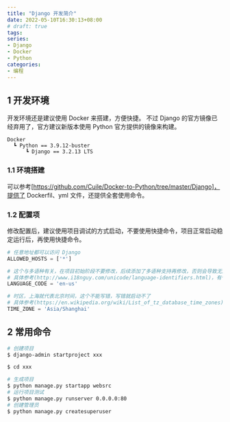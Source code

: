 ```yaml
---
title: "Django 开发简介"
date: 2022-05-10T16:30:13+08:00
# draft: true
tags:
series:
- Django
- Docker
- Python
categories:
- 编程
---
```


## 1 开发环境

开发环境还是建议使用 Docker 来搭建，方便快捷。
不过 Django 的官方镜像已经弃用了，官方建议新版本使用 Python 官方提供的镜像来构建。

```
Docker
  ┗ Python == 3.9.12-buster
      ┗ Django == 3.2.13 LTS
```

### 1.1 环境搭建

可以参考[https://github.com/Cuile/Docker-to-Python/tree/master/Django]，提供了 Dockerfil、yml 文件，还提供全套使用命令。

### 1.2 配置项

修改配置后，建议使用项目调试的方式启动，不要使用快捷命令，项目正常启动稳定运行后，再使用快捷命令。

```python
# 任意地址都可以访问 Django
ALLOWED_HOSTS = ['*'] 

# 这个与多语种有关，在项目初始阶段不要修改，后续添加了多语种支持再修改，否则会导致无法启动。
# 具体参考(http://www.i18nguy.com/unicode/language-identifiers.html)，有个傻逼教程，上来就改成 zh-CN 果然导致项目无法正常启动。
LANGUAGE_CODE = 'en-us'

# 时区，上海就代表北京时间，这个不能写错，写错就启动不了
# 具体参考(https://en.wikipedia.org/wiki/List_of_tz_database_time_zones)，这里是标准的，有个傻逼教程非给写成 Asia/Beijing 导致怎么都起不来，太TMD的二逼了。
TIME_ZONE = 'Asia/Shanghai'
```

## 2 常用命令

```bash
# 创建项目
$ django-admin startproject xxx

$ cd xxx

# 生成项目
$ python manage.py startapp websrc
# 运行项目测试
$ python manage.py runserver 0.0.0.0:80
# 创建管理员
$ python manage.py createsuperuser
```